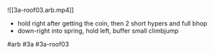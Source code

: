 

![[3a-roof03.arb.mp4]]

* hold right after getting the coin, then 2 short hypers and full bhop
* down-right into spring, hold left, buffer small climbjump

#arb #3a #3a-roof03

